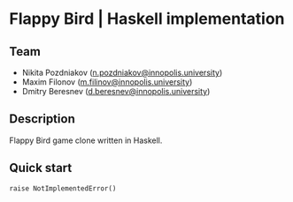 # Flappy Bird | Haskell implementation

## Team

- Nikita Pozdniakov (n.pozdniakov@innopolis.university)
- Maxim Filonov (m.filinov@innopolis.university)
- Dmitry Beresnev (d.beresnev@innopolis.university)

## Description

Flappy Bird game clone written in Haskell.

## Quick start

`raise NotImplementedError()`
